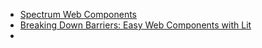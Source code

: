 - [Spectrum Web Components](https://opensource.adobe.com/spectrum-web-components/index.html)
- [Breaking Down Barriers: Easy Web Components with Lit](https://medium.com/@yanguly/breaking-down-barriers-easy-web-components-with-lit-524fe70206b3)
- 